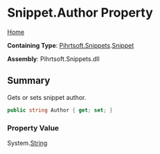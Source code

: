 # Snippet\.Author Property

[Home](../../../../README.md)

**Containing Type**: [Pihrtsoft.Snippets](../../README.md)\.[Snippet](../README.md)

**Assembly**: Pihrtsoft\.Snippets\.dll

## Summary

Gets or sets snippet author\.

```csharp
public string Author { get; set; }
```

### Property Value

System\.[String](https://docs.microsoft.com/en-us/dotnet/api/system.string)

